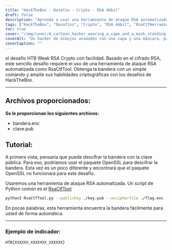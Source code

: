 ```yaml
---
title: "HackTheBox - Desafío - Cripto - RSA débil"
draft: false
description: "Aprenda a usar una herramienta de ataque RSA automatizada, RsaCtfTool, para resolver fácilmente el desafío HackTheBox Weak RSA Crypto."
tags: ["HackTheBox", "Desafíos", "Cripto", "RSA débil", "RsaCtfHerramienta", "Cripto RSA débil HTB", "Desafío fácil", "cifrado RSA", "flag.enc", "key.pub", "Paquete OpenSSL", "herramienta de ataque RSA automatizada", "secuencia de comandos de pitón", "RsaCtfHerramienta", "pitón3", "Llave pública", "descifrar archivo", "Ejemplo de bandera"]
toc: true
cover: "/img/cover/A_cartoon_hacker_wearing_a_cape_and_a_mask_standing.png"
coverAlt: "Un hacker de dibujos animados con una capa y una máscara, parado frente a la puerta de una bóveda con el logotipo de HTB y sosteniendo una herramienta (como una llave inglesa o un destornillador) con un fondo verde que simboliza el éxito y la bandera en una burbuja de diálogo arriba su cabeza"
coverCaption: ""
---
```

 el desafío HTB Weak RSA Crypto con facilidad. Basado en el cifrado RSA, este sencillo desafío requiere el uso de una herramienta de ataque RSA automatizada como RsaCtfTool. Obtenga la bandera con un simple comando y amplíe sus habilidades criptográficas con los desafíos de HackTheBox.

______

## Archivos proporcionados:

**Se le proporcionan los siguientes archivos:**
- bandera.enc
- clave.pub

## Tutorial:

A primera vista, pensaría que puede descifrar la bandera con la clave pública.
Para eso, podríamos usar el paquete OpenSSL para descifrar la bandera.
Esta vez es un poco diferente y encontrará que el paquete OpenSSL no funcionará para este desafío.

Usaremos una herramienta de ataque RSA automatizada. Un script de Python común es el [RsaCtfTool](https://github.com/Ganapati/RsaCtfTool)

```bash
python3 RsaCtfTool.py --publickey ./key.pub --uncipherfile ./flag.enc 
```
  
En pocas palabras, esta herramienta encuentra la bandera fácilmente para usted de forma automática.

______

### Ejemplo de indicador:
```
HTB{XXXXXX_XXXXXXX_XXXXXX}
```
